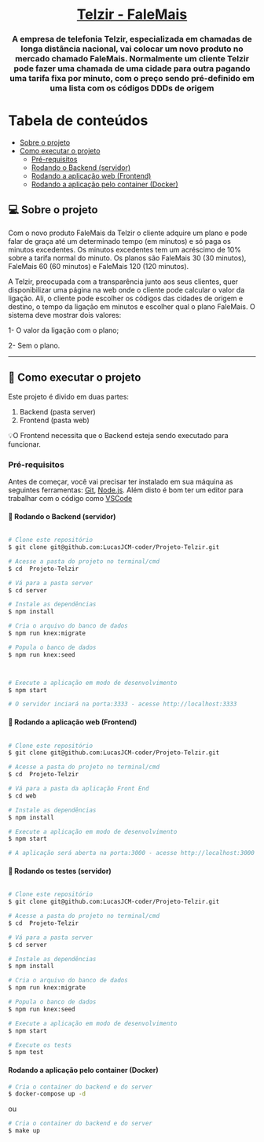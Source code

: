

<h1 align="center">
     <a href="#" alt="FaleMais"> Telzir - FaleMais </a>
</h1>

<h3 align="center">
    A empresa de telefonia Telzir, especializada em chamadas de longa distância nacional,
vai colocar um novo produto no mercado chamado FaleMais. Normalmente um cliente
Telzir pode fazer uma chamada de uma cidade para outra pagando uma tarifa fixa por
minuto, com o preço sendo pré-definido em uma lista com os códigos DDDs de origem
</h3>

  


Tabela de conteúdos
=================
<!--ts-->
   * [Sobre o projeto](#-sobre-o-projeto)
   * [Como executar o projeto](#-como-executar-o-projeto)
     * [Pré-requisitos](#pré-requisitos)
     * [Rodando o Backend (servidor)](#user-content--rodando-o-backend-servidor)
     * [Rodando a aplicação web (Frontend)](#user-content--rodando-a-aplicação-web-frontend)
     * [Rodando a aplicação pelo container (Docker)](#user-content--rodando-a-aplicação-docker)


## 💻 Sobre o projeto

Com o novo produto FaleMais da Telzir o cliente adquire um plano e pode falar de graça até
um determinado tempo (em minutos) e só paga os minutos excedentes. Os minutos
excedentes tem um acréscimo de 10% sobre a tarifa normal do minuto. Os planos são
FaleMais 30 (30 minutos), FaleMais 60 (60 minutos) e FaleMais 120 (120 minutos).

A Telzir, preocupada com a transparência junto aos seus clientes, quer disponibilizar uma
página na web onde o cliente pode calcular o valor da ligação. Ali, o cliente pode escolher os
códigos das cidades de origem e destino, o tempo da ligação em minutos e escolher qual o
plano FaleMais. O sistema deve mostrar dois valores:

 1- O valor da ligação com o plano;

 2- Sem o plano.

---

## 🚀 Como executar o projeto

Este projeto é divido em duas partes:
1. Backend (pasta server) 
2. Frontend (pasta web)

💡O Frontend necessita que o Backend esteja sendo executado para funcionar.

### Pré-requisitos

Antes de começar, você vai precisar ter instalado em sua máquina as seguintes ferramentas:
[Git](https://git-scm.com), [Node.js](https://nodejs.org/en/). 
Além disto é bom ter um editor para trabalhar com o código como [VSCode](https://code.visualstudio.com/)

#### 🎲 Rodando o Backend (servidor)

```bash

# Clone este repositório
$ git clone git@github.com:LucasJCM-coder/Projeto-Telzir.git

# Acesse a pasta do projeto no terminal/cmd
$ cd  Projeto-Telzir

# Vá para a pasta server
$ cd server

# Instale as dependências
$ npm install

# Cria o arquivo do banco de dados
$ npm run knex:migrate     

# Popula o banco de dados
$ npm run knex:seed    



# Execute a aplicação em modo de desenvolvimento
$ npm start

# O servidor inciará na porta:3333 - acesse http://localhost:3333 

```


#### 🧭 Rodando a aplicação web (Frontend)

```bash

# Clone este repositório
$ git clone git@github.com:LucasJCM-coder/Projeto-Telzir.git

# Acesse a pasta do projeto no terminal/cmd
$ cd  Projeto-Telzir

# Vá para a pasta da aplicação Front End
$ cd web

# Instale as dependências
$ npm install

# Execute a aplicação em modo de desenvolvimento
$ npm start

# A aplicação será aberta na porta:3000 - acesse http://localhost:3000

```


#### 🎲 Rodando os testes (servidor)

```bash

# Clone este repositório
$ git clone git@github.com:LucasJCM-coder/Projeto-Telzir.git

# Acesse a pasta do projeto no terminal/cmd
$ cd  Projeto-Telzir

# Vá para a pasta server
$ cd server

# Instale as dependências
$ npm install

# Cria o arquivo do banco de dados
$ npm run knex:migrate     

# Popula o banco de dados
$ npm run knex:seed    

# Execute a aplicação em modo de desenvolvimento
$ npm start

# Execute os tests
$ npm test

```

#### Rodando a aplicação pelo container (Docker) 


 ```bash
# Cria o container do backend e do server
$ docker-compose up -d
```
ou
```bash
# Cria o container do backend e do server
$ make up
```

